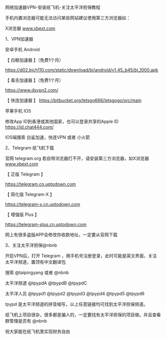 网络加速器VPN-安装纸飞机-关注太平洋担保教程
 

手机内置浏览器可能无法访问某些网站建议使用第三方浏览器如：

X浏览器 www.xbext.com



1、VPN加速器



安卓手机 Android



【 白鲸加速器 】（免费1个月）

https://d02.bjch110.com/static/download/bj/android/v1.45_b45/bj_1000.apk

【 毒舌加速器 】（免费1个月）

https://www.dsvpn2.com/

【 快连加速器 】
https://bitbucket.org/letsgo666/letsgogo/src/main



苹果手机 IOS



修改App ID到香港或其他国家，也可以登录共享的Apple ID https://id.chat444.com/

IOS端搜索 白鲨加速，快连VPN 或者 小火箭



2、Telegram 纸飞机下载



  官网  telegram.org   若自带浏览器打不开，请安装第三方浏览器，如X浏览器 www.xbext.com





【 正版 Telegram 】 

https://telegram.cn.uptodown.com

【 简化版 Telegram-X 】 

https://telegram-x.cn.uptodown.com

【 增强版 Plus 】

https://telegram-plus.cn.uptodown.com

网上有很多盗版APP会修改你收款地址，一定要从官网下载



3、关注太平洋担保@nbnb



开启VPN后，打开 Telegram ，用手机号注册登录，此时可能是英文界面，关注太平洋频道，置顶有中文翻译包

搜索 @taipingyang 或者 @nbnb

太平洋频道 @tpypdA @tpypdB @tpypdC 

太平洋人员 @tpypd1 @tpypd2 @tpypd3 @tpypd4 @tpypd5 @tpypd6

tpypd 是太平洋频道的拼音缩写，以上任意链接均可找到太平洋担保频道。

纸飞机上项目很杂，很多都是骗人的，一定要找有太平洋担保的项目做。并且查看群管理是否有 @nbnb



祝大家能在纸飞机里实现财务自由 
